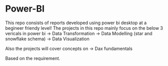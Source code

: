 # Power-BI
This repo consists of reports developed using power bi desktop at a begineer friendy level!
The projects in this repo mainly focus on the below 3 vericals in power bi
-> Data Transformation
-> Data Modelling (star and snowflake schema)
-> Data Visualization

Also the projects will cover concepts on
-> Dax fundamentals

Based on the requirement.
